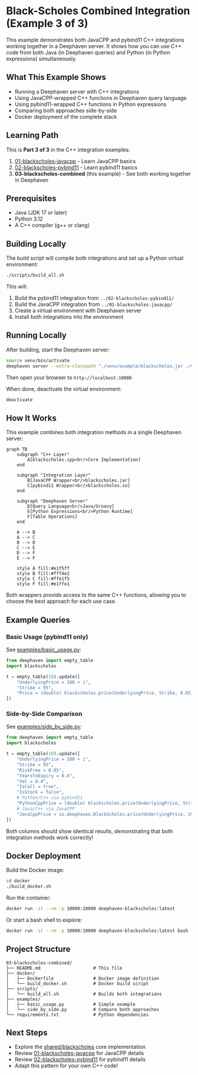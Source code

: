 # Black-Scholes Combined Integration (Example 3 of 3)

This example demonstrates both JavaCPP and pybind11 C++ integrations working together in a Deephaven server. It shows how you can use C++ code from both Java (in Deephaven queries) and Python (in Python expressions) simultaneously.

## What This Example Shows

- Running a Deephaven server with C++ integrations
- Using JavaCPP-wrapped C++ functions in Deephaven query language
- Using pybind11-wrapped C++ functions in Python expressions
- Comparing both approaches side-by-side
- Docker deployment of the complete stack

## Learning Path

This is **Part 3 of 3** in the C++ integration examples:
1. [01-blackscholes-javacpp](../01-blackscholes-javacpp/) - Learn JavaCPP basics
2. [02-blackscholes-pybind11](../02-blackscholes-pybind11/) - Learn pybind11 basics
3. **03-blackscholes-combined** (this example) - See both working together in Deephaven

## Prerequisites

- Java (JDK 17 or later)
- Python 3.12
- A C++ compiler (g++ or clang)

## Building Locally

The build script will compile both integrations and set up a Python virtual environment:

```bash
./scripts/build_all.sh
```

This will:
1. Build the pybind11 integration from `../02-blackscholes-pybind11/`
2. Build the JavaCPP integration from `../01-blackscholes-javacpp/`
3. Create a virtual environment with Deephaven server
4. Install both integrations into the environment

## Running Locally

After building, start the Deephaven server:

```bash
source venv/bin/activate
deephaven server --extra-classpath "./venv/example/blackscholes.jar ./venv/example/javacpp.jar" --jvm-args "-Djava.library.path=./venv/example -DAuthHandlers=io.deephaven.auth.AnonymousAuthenticationHandler"
```

Then open your browser to `http://localhost:10000`

When done, deactivate the virtual environment:
```bash
deactivate
```

## How It Works

This example combines both integration methods in a single Deephaven server:

```mermaid
graph TB
    subgraph "C++ Layer"
        A[blackscholes.cpp<br/>Core Implementation]
    end
    
    subgraph "Integration Layer"
        B[JavaCPP Wrapper<br/>blackscholes.jar]
        C[pybind11 Wrapper<br/>blackscholes.so]
    end
    
    subgraph "Deephaven Server"
        D[Query Language<br/>Java/Groovy]
        E[Python Expressions<br/>Python Runtime]
        F[Table Operations]
    end
    
    A --> B
    A --> C
    B --> D
    C --> E
    D --> F
    E --> F
    
    style A fill:#e1f5ff
    style B fill:#fff4e1
    style C fill:#ffe1f5
    style F fill:#e1ffe1
```

Both wrappers provide access to the same C++ functions, allowing you to choose the best approach for each use case.

## Example Queries

### Basic Usage (pybind11 only)

See [examples/basic_usage.py](./examples/basic_usage.py):

```python
from deephaven import empty_table
import blackscholes

t = empty_table(10).update([
    "UnderlyingPrice = 100 + i",
    "Strike = 95",
    "Price = (double) blackscholes.price(UnderlyingPrice, Strike, 0.05, 0.6, 0.4, true, false)",
])
```

### Side-by-Side Comparison

See [examples/side_by_side.py](./examples/side_by_side.py):

```python
from deephaven import empty_table
import blackscholes

t = empty_table(10).update([
    "UnderlyingPrice = 100 + i",
    "Strike = 95",
    "RiskFree = 0.05",
    "YearsToExpiry = 0.6",
    "Vol = 0.4",
    "IsCall = true",
    "IsStock = false",
    # Python/C++ via pybind11
    "PythonCppPrice = (double) blackscholes.price(UnderlyingPrice, Strike, RiskFree, YearsToExpiry, Vol, IsCall, IsStock)",
    # Java/C++ via JavaCPP
    "JavaCppPrice = io.deephaven.BlackScholes.price(UnderlyingPrice, Strike, RiskFree, YearsToExpiry, Vol, IsCall, IsStock)",
])
```

Both columns should show identical results, demonstrating that both integration methods work correctly!

## Docker Deployment

Build the Docker image:

```bash
cd docker
./build_docker.sh
```

Run the container:

```bash
docker run -it --rm -p 10000:10000 deephaven-blackscholes:latest
```

Or start a bash shell to explore:

```bash
docker run -it --rm -p 10000:10000 deephaven-blackscholes:latest bash
```

## Project Structure

```
03-blackscholes-combined/
├── README.md                    # This file
├── docker/
│   ├── Dockerfile               # Docker image definition
│   └── build_docker.sh          # Docker build script
├── scripts/
│   └── build_all.sh             # Builds both integrations
├── examples/
│   ├── basic_usage.py           # Simple example
│   └── side_by_side.py          # Compare both approaches
└── requirements.txt             # Python dependencies
```

## Next Steps

- Explore the [shared/blackscholes](../shared/blackscholes/) core implementation
- Review [01-blackscholes-javacpp](../01-blackscholes-javacpp/) for JavaCPP details
- Review [02-blackscholes-pybind11](../02-blackscholes-pybind11/) for pybind11 details
- Adapt this pattern for your own C++ code!